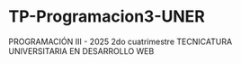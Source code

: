 # TP-Programacion3-UNER
PROGRAMACIÓN III - 2025 2do cuatrimestre TECNICATURA UNIVERSITARIA EN DESARROLLO WEB
